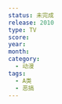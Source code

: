 ```yaml
---
status: 未完成
release: 2010
type: TV
score:
year:
month:
category:
  - 动漫
tags:
  - A类
  - 恶搞
---
```

